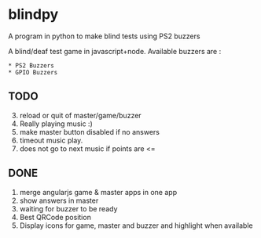 # blindpy
A program in python to make blind tests using PS2 buzzers

A blind/deaf test game in javascript+node. Available buzzers are :

    * PS2 Buzzers
    * GPIO Buzzers


TODO
----

3. reload or quit of master/game/buzzer
5. Really playing music :)
8. make master button disabled if no answers
9. timeout music play.
10. does not go to next music if points are <= 

DONE
----

1. merge angularjs game & master apps in one app
2. show answers in master
4. waiting for buzzer to be ready
6. Best QRCode position
7. Display icons for game, master and buzzer and highlight when available
